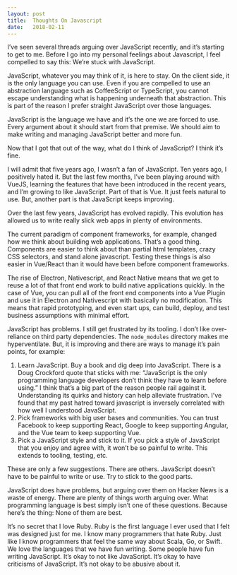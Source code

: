 ```yaml
---
layout: post
title:  Thoughts On Javascript
date:   2018-02-11
---
```


I’ve seen several threads arguing over JavaScript recently, and it’s starting to get to me. Before I go into my personal feelings about Javascript, I feel compelled to say this: We’re stuck with JavaScript.

JavaScript, whatever you may think of it, is here to stay. On the client side, it is the only language you can use. Even if you are compelled to use an abstraction language such as CoffeeScript or TypeScript, you cannot escape understanding what is happening underneath that abstraction. This is part of the reason I prefer straight JavaScript over those languages.

JavaScript is the language we have and it’s the one we are forced to use. Every argument about it should start from that premise. We should aim to make writing and managing JavaScript better and more fun.

Now that I got that out of the way, what do I think of JavaScript? I think it’s fine.

I will admit that five years ago, I wasn’t a fan of JavaScript. Ten years ago, I positively hated it. But the last few months, I’ve been playing around with VueJS, learning the features that have been introduced in the recent years, and I’m growing to like JavaScript. Part of that is Vue. It just feels natural to use. But, another part is that JavaScript keeps improving.

Over the last few years, JavaScript has evolved rapidly. This evolution has allowed us to write really slick web apps in plenty of environments.

The current paradigm of component frameworks, for example, changed how we think about building web applications. That’s a good thing. Components are easier to think about than partial html templates, crazy CSS selectors, and stand alone javascript. Testing these things is also easier in Vue/React than it would have been before component frameworks.

The rise of Electron, Nativescript, and React Native means that we get to reuse a lot of that front end work to build native applications quickly. In the case of Vue, you can pull all of the front end components into a Vue Plugin and use it in Electron and Nativescript with basically no modification. This means that rapid prototyping, and even start ups, can build, deploy, and test business assumptions with minimal effort.

JavaScript has problems. I still get frustrated by its tooling. I don’t like over-reliance on third party dependencies. The `node_modules` directory makes me hyperventilate. But, it is improving and there are ways to manage it’s pain points, for example:

1. Learn JavaScript. Buy a book and dig deep into JavaScript. There is a Doug Crockford quote that sticks with me: “JavaScript is the only programming language developers don’t think they have to learn before using.” I think that’s a big part of the reason people rail against it. Understanding its quirks and history can help alleviate frustration. I’ve found that my past hatred toward javascript is inversely correlated with how well I understood JavaScript.
2. Pick frameworks with big user bases and communities. You can trust Facebook to keep supporting React, Google to keep supporting Angular, and the Vue team to keep supporting Vue.
3. Pick a JavaScript style and stick to it. If you pick a style of JavaScript that you enjoy and agree with, it won’t be so painful to write. This extends to tooling, testing, etc.

These are only a few suggestions. There are others. JavaScript doesn’t have to be painful to write or use. Try to stick to the good parts.

JavaScript does have problems, but arguing over them on Hacker News is a waste of energy. There are plenty of things worth arguing over. What programming language is best simply isn’t one of these questions. Because here’s the thing: None of them are best.

It’s no secret that I love Ruby. Ruby is the first language I ever used that I felt was designed just for me. I know many programmers that hate Ruby. Just like I know programmers that feel the same way about Scala, Go, or Swift. We love the languages that we have fun writing. Some people have fun writing JavaScript. It’s okay to not like JavaScript. It’s okay to have criticisms of JavaScript. It’s not okay to be abusive about it.

